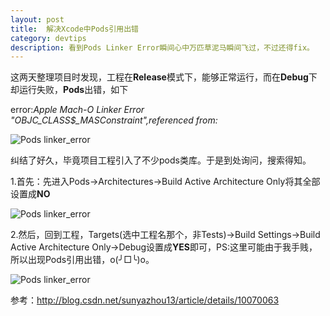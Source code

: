 ```yaml
---
layout: post
title:  解决Xcode中Pods引用出错
category: devtips
description: 看到Pods Linker Error瞬间心中万匹草泥马瞬间飞过，不过还得fix。
---
```


这两天整理项目时发现，工程在**Release**模式下，能够正常运行，而在**Debug**下却运行失败，**Pods**出错，如下

error:*Apple Mach-O Linker Error "_OBJC_CLASS_$_MASConstraint",referenced from:*

![Pods linker_error](http://sauchye.com/images/dev/pod_linker_error.png)



纠结了好久，毕竟项目工程引入了不少pods类库。于是到处询问，搜索得知。

1.首先：先进入Pods->Architectures->Build Active Architecture Only将其全部设置成**NO**

![Pods linker_error](http://sauchye.com/images/dev/pod_modify.png)

2.然后，回到工程，Targets(选中工程名那个，非Tests)->Build Settings->Build Active Architecture Only->Debug设置成**YES**即可，PS:这里可能由于我手贱，所以出现Pods引用出错，o(╯□╰)o。

![Pods linker_error](http://sauchye.com/images/dev/modify.png)



参考：<a href="http://blog.csdn.net/sunyazhou13/article/details/10070063">http://blog.csdn.net/sunyazhou13/article/details/10070063</a>


